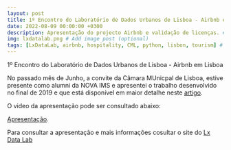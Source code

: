 ```yaml
---
layout: post
title: 1º Encontro do Laboratório de Dados Urbanos de Lisboa - Airbnb em Lisboa
date: 2022-08-09 00:00:00 +0300
description: Apresentação do projecto Airbnb e validação de licenças. # Add post description (optional)
img: lxdatalab.png # Add image post (optional)
tags: [LxDataLab, airbnb, hospitality, CML, python, lisbon, tourism] # add tag
---
```


1º Encontro do Laboratório de Dados Urbanos de Lisboa - Airbnb em Lisboa

No passado mês de Junho, a convite da Câmara MUnicpal de Lisboa, estive presente como alumni da NOVA IMS e apresentei o trabalho desenvolvido no final de 2019 e que está disponível em maior detalhe neste [artigo](https://www.linkedin.com/pulse/airbnb-lisbon-exploratory-data-analysis-manuel-banza/).

O video da apresentação pode ser consultado abaixo:

[Apresentação](https://youtu.be/W34_V2KIZjE?t=2183).

Para consultar a apresentação e mais informações cosultar o site do [Lx Data Lab](https://lisboaaberta.cm-lisboa.pt/index.php/pt/apps-e-analitica/lx-data-lab)

